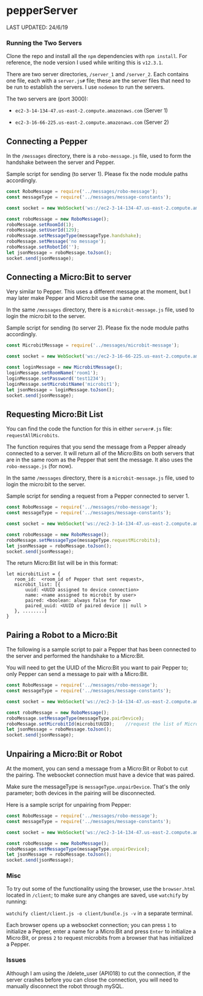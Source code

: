 # pepperServer

LAST UPDATED: 24/6/19


### Running the Two Servers

Clone the repo and install all the `npm` dependencies with `npm install`. For reference, the node version I used while writing this is `v12.3.1`.

There are two server directories, `/server_1` and `/server_2`. Each contains one file, each with a `server.js#` file; these are the server files that need to be run to establish the servers. I use `nodemon` to run the servers.

The two servers are (port 3000):
    
- `ec2-3-14-134-47.us-east-2.compute.amazonaws.com` (Server 1)

- `ec2-3-16-66-225.us-east-2.compute.amazonaws.com` (Server 2)



## Connecting a Pepper
In the `/messages` directory, there is a `robo-message.js` file, used to form the handshake between the server and Pepper.

Sample script for sending (to server 1). Please fix the node module paths accordingly.
```javascript
const RoboMessage = require('../messages/robo-message');
const messageType = require('../messages/message-constants');

const socket = new WebSocket('ws://ec2-3-14-134-47.us-east-2.compute.amazonaws.com:3000', 'rb');

const roboMessage = new RoboMessage();
roboMessage.setRoomId(1);
roboMessage.setUserId(129);
roboMessage.setMessageType(messageType.handshake);
roboMessage.setMessage('no message');
roboMessage.setRobotId('');             
let jsonMessage = roboMessage.toJson();
socket.send(jsonMessage);
```


## Connecting a Micro:Bit to server
Very similar to Pepper. This uses a different message at the moment, but I may later make Pepper and Micro:bit use the same one.

In the same `/messages` directory, there is a `microbit-message.js` file, used to login the micro:bit to the server.

Sample script for sending (to server 2). Please fix the node module paths accordingly.

```javascript
const MicrobitMessage = require('../messages/microbit-message');

const socket = new WebSocket('ws://ec2-3-16-66-225.us-east-2.compute.amazonaws.com:3000', 'rb');

const loginMessage = new MicrobitMessage();
loginMessage.setRoomName('room1');
loginMessage.setPassword('test1234');   
loginMessage.setMicrobitName('microbit1');    
let jsonMessage = loginMessage.toJson();
socket.send(jsonMessage);
```

## Requesting Micro:Bit List

You can find the code the function for this in either `server#.js` file: `requestAllMicrobits`.

The function requires that you send the message from a Pepper already connected to a server. It will return all of the Micro:Bits on both servers that are in the same room as the Pepper that sent the message.
It also uses the `robo-message.js` (for now).

In the same `/messages` directory, there is a `microbit-message.js` file, used to login the micro:bit to the server.

Sample script for sending a request from a Pepper connected to server 1.

```javascript
const RoboMessage = require('../messages/robo-message');
const messageType = require('../messages/message-constants');

const socket = new WebSocket('ws://ec2-3-14-134-47.us-east-2.compute.amazonaws.com:3000', 'rb');

const roboMessage = new RoboMessage();
roboMessage.setMessageType(messageType.requestMicrobits);
let jsonMessage = roboMessage.toJson();
socket.send(jsonMessage);
```

The return Micro:Bit list will be in this format:

 ```
let microbitList = {
    room_id:  <room_id of Pepper that sent request>,
    microbit_list: [{
        uuid: <UUID assigned to device connection>
        name: <name assigned to microbit by user>
        paired: <boolean: always false for now>
        paired_uuid: <UUID of paired device || null >
    }, ........]
}
 ```

## Pairing a Robot to a Micro:Bit

The following is a sample script to pair a Pepper that has been connected to the server and performed the handshake to a Micro:Bit.

You will need to get the UUID of the Micro:Bit you want to pair Pepper to; only Pepper can send a message to pair with a Micro:Bit.

```javascript
const RoboMessage = require('../messages/robo-message');
const messageType = require('../messages/message-constants');

const socket = new WebSocket('ws://ec2-3-14-134-47.us-east-2.compute.amazonaws.com:3000', 'rb');

const roboMessage = new RoboMessage();
roboMessage.setMessageType(messageType.pairDevice);
roboMessage.setMicrobitId(microbitUUID);    //request the list of Micro:Bits to pick a UUID
let jsonMessage = roboMessage.toJson();
socket.send(jsonMessage);
```

## Unpairing a Micro:Bit or Robot

At the moment, you can send a message from a Micro:Bit or Robot to cut the pairing.
The websocket connection must have a device that was paired.

Make sure the messageType is `messageType.unpairDevice`. That's the only parameter; both devices in the pairing will be disconnected.
 
Here is a sample script for unpairing from Pepper:

```javascript
const RoboMessage = require('../messages/robo-message');
const messageType = require('../messages/message-constants');

const socket = new WebSocket('ws://ec2-3-14-134-47.us-east-2.compute.amazonaws.com:3000', 'rb');

const roboMessage = new RoboMessage();
roboMessage.setMessageType(messageType.unpairDevice);
let jsonMessage = roboMessage.toJson();
socket.send(jsonMessage);
```

### Misc

To try out some of the functionality using the browser, use the `browser.html` located in `/client`;
to make sure any changes are saved, use `watchify` by running:

`watchify client/client.js -o client/bundle.js -v` in a separate terminal.

Each browser opens up a websocket connection;
you can press `1` to initialize a Pepper, enter a name for a Micro:Bit and press `Enter` to initialize a Micro:Bit, or press `2` to request microbits from a browser that has initialized a Pepper.



### Issues

Although I am using the /delete_user (API018) to cut the connection, if the server crashes before you can close the connection, you will need to manually disconnect the robot through mySQL.
